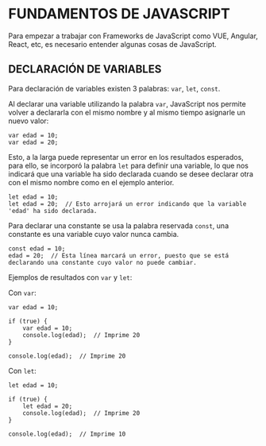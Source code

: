 # FUNDAMENTOS DE JAVASCRIPT

Para empezar a trabajar con Frameworks de JavaScript como VUE, Angular, React, etc, es necesario entender algunas cosas de JavaScript.

## DECLARACIÓN DE VARIABLES

Para declaración de variables existen 3 palabras: `var`, `let`, `const`.

Al declarar una variable utilizando la palabra `var`, JavaScript nos permite volver a declararla con el mismo nombre y al mismo tiempo asignarle un nuevo valor:
    
    var edad = 10;
    var edad = 20;

Esto, a la larga puede representar un error en los resultados esperados, para ello, se incorporó la palabra `let` para definir una variable, lo que nos indicará que una variable ha sido declarada cuando se desee declarar otra con el mismo nombre como en el ejemplo anterior.

    let edad = 10;
    let edad = 20;  // Esto arrojará un error indicando que la variable 'edad' ha sido declarada.

Para declarar una constante se usa la palabra reservada `const`, una constante es una variable cuyo valor nunca cambia.

    const edad = 10;
    edad = 20;  // Esta línea marcará un error, puesto que se está declarando una constante cuyo valor no puede cambiar.

Ejemplos de resultados con `var` y `let`:

Con `var`:

    var edad = 10;

    if (true) {
        var edad = 10;
        console.log(edad);  // Imprime 20
    }

    console.log(edad);  // Imprime 20

Con `let`:

    let edad = 10;

    if (true) {
        let edad = 20;
        console.log(edad);  // Imprime 20
    }

    console.log(edad);  // Imprime 10

